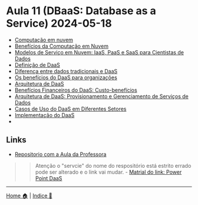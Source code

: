 # Aula 11 (DBaaS: Database as a Service) 2024-05-18


- [Computação em nuvem](./doc/computacao_nuvem.md)
- [Benefícios da Computação em Nuvem](./doc/beneficios_computacao_nuvem.md)
- [Modelos de Serviço em Nuvem: IaaS, PaaS e SaaS para Cientistas de Dados](./doc/modelo_servicos_nuvem.md)
- [Definição de DaaS](./doc/definicao_daas.md)
- [Diferença entre dados tradicionais e DaaS](./doc/dados_tradicionais_x_daas.md)
- [Os benefícios do DaaS para organizações](./doc/beneficios_daas_para_organizacoes.md)
- [Arquitetura de  DaaS ](./doc/arquitetura_daas.md)
- [Benefícios Financeiros do DaaS: Custo-benefícios](./doc/custo_beneficio_daas.md)
- [Arquitetura de DaaS: Provisionamento e Gerenciamento de Serviços de Dados](./doc/provisionamento_daas.md)
- [Casos de Uso do DaaS em Diferentes Setores](./doc/casos_de_uso_daas.md)
- [Implementação do DaaS](./doc/implementacao_daas.md)
- 

## Links

- [Repositorio com a Aula da Professora](https://github.com/laysabelici/data_as_a_servcie)
>> Atenção o "servcie" do nome do respositório está estrito errado pode ser alterado e o link vai mudar.
    - [Matrial do link: Power Point DaaS](./doc/DAAS_PT1.pptx)
-----

[Home 🏠](../README.md) | [Indice 📇](README.md)